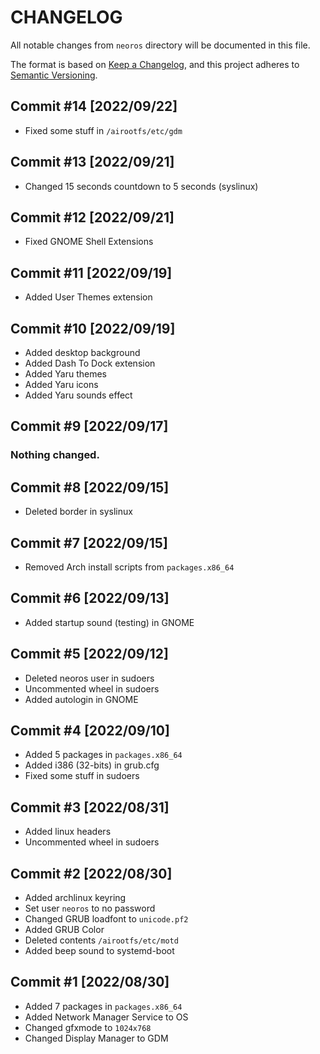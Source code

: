 # CHANGELOG
All notable changes from `neoros` directory will be documented in this file.

The format is based on [Keep a Changelog](https://keepachangelog.com/en/1.0.0/),
and this project adheres to [Semantic Versioning](https://semver.org/spec/v2.0.0.html).

## Commit #14 [2022/09/22]
- Fixed some stuff in `/airootfs/etc/gdm`

## Commit #13 [2022/09/21]
- Changed 15 seconds countdown to 5 seconds (syslinux)

## Commit #12 [2022/09/21]
- Fixed GNOME Shell Extensions

## Commit #11 [2022/09/19]
- Added User Themes extension

## Commit #10 [2022/09/19]
- Added desktop background
- Added Dash To Dock extension
- Added Yaru themes
- Added Yaru icons
- Added Yaru sounds effect

## Commit #9 [2022/09/17]
### Nothing changed.

## Commit #8 [2022/09/15]
- Deleted border in syslinux

## Commit #7 [2022/09/15]
- Removed Arch install scripts from `packages.x86_64`

## Commit #6 [2022/09/13]
- Added startup sound (testing) in GNOME

## Commit #5 [2022/09/12]
- Deleted neoros user in sudoers
- Uncommented wheel in sudoers
- Added autologin in GNOME

## Commit #4 [2022/09/10]
- Added 5 packages in `packages.x86_64`
- Added i386 (32-bits) in grub.cfg
- Fixed some stuff in sudoers

## Commit #3 [2022/08/31]
- Added linux headers
- Uncommented wheel in sudoers

## Commit #2 [2022/08/30]
- Added archlinux keyring
- Set user `neoros` to no password
- Changed GRUB loadfont to `unicode.pf2`
- Added GRUB Color
- Deleted contents `/airootfs/etc/motd`
- Added beep sound to systemd-boot

## Commit #1 [2022/08/30]
- Added 7 packages in `packages.x86_64`
- Added Network Manager Service to OS
- Changed gfxmode to `1024x768`
- Changed Display Manager to GDM
